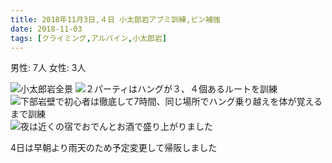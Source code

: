 ```yaml
---
title: 2018年11月3日,４日 小太郎岩アブミ訓練,ピン補強
date: 2018-11-03
tags: [クライミング,アルパイン,小太郎岩]
---
```


男性: 7人
女性: 3人


![小太郎岩全景](/2018/11/03/20181103/1.jpg)
![２パーティはハングが３、４個あるルートを訓練](/2018/11/03/20181103/2.jpg)
![下部岩壁で初心者は徹底して7時間、同じ場所でハング乗り越えを体が覚えるまで訓練](/2018/11/03/20181103/3.jpg)
![夜は近くの宿でおでんとお酒で盛り上がりました](/2018/11/03/20181103/4.jpg)

4日は早朝より雨天のため予定変更して帰阪しました
